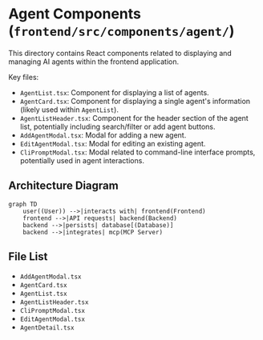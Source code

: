 # Agent Components (`frontend/src/components/agent/`)

This directory contains React components related to displaying and managing AI agents within the frontend application.

Key files:

*   `AgentList.tsx`: Component for displaying a list of agents.
*   `AgentCard.tsx`: Component for displaying a single agent's information (likely used within `AgentList`).
*   `AgentListHeader.tsx`: Component for the header section of the agent list, potentially including search/filter or add agent buttons.
*   `AddAgentModal.tsx`: Modal for adding a new agent.
*   `EditAgentModal.tsx`: Modal for editing an existing agent.
*   `CliPromptModal.tsx`: Modal related to command-line interface prompts, potentially used in agent interactions.

## Architecture Diagram
```mermaid
graph TD
    user((User)) -->|interacts with| frontend(Frontend)
    frontend -->|API requests| backend(Backend)
    backend -->|persists| database[(Database)]
    backend -->|integrates| mcp(MCP Server)
```

<!-- File List Start -->
## File List

- `AddAgentModal.tsx`
- `AgentCard.tsx`
- `AgentList.tsx`
- `AgentListHeader.tsx`
- `CliPromptModal.tsx`
- `EditAgentModal.tsx`
- `AgentDetail.tsx`

<!-- File List End -->




